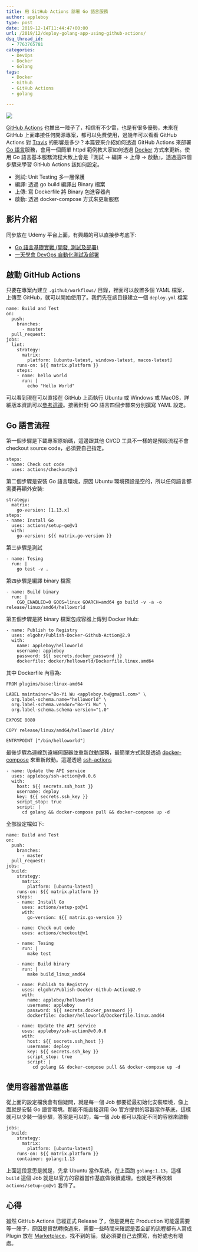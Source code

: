 ```yaml
---
title: 用 GitHub Actions 部署 Go 語言服務
author: appleboy
type: post
date: 2019-12-14T11:44:47+00:00
url: /2019/12/deploy-golang-app-using-github-actions/
dsq_thread_id:
  - 7763765781
categories:
  - DevOps
  - Docker
  - Golang
tags:
  - Docker
  - Github
  - GitHub Actions
  - golang

---
```

![][1]

[GitHub Actions][2] 也推出一陣子了，相信有不少雷，也是有很多優勢，未來在 GitHub 上面串接任何開源專案，都可以免費使用，過幾年可以看看 GitHub Actions 對 [Travis][3] 的影響是多少？本篇要來介紹如何透過 GitHub Actions 來部署 [Go 語言][4]服務，會用一個簡單 httpd 範例教大家如何透過 [Docker][5] 方式來更新。使用 Go 語言基本服務流程大致上會是『測試 -> 編譯 -> 上傳 -> 啟動』，透過這四個步驟來學習 GitHub Actions 該如何設定。

  * 測試: Unit Testing 多一層保護
  * 編譯: 透過 go build 編譯出 Binary 檔案
  * 上傳: 寫 Dockerfile 將 Binary 包進容器內
  * 啟動: 透過 docker-compose 方式來更新服務

<!--more-->

## 影片介紹

同步放在 Udemy 平台上面，有興趣的可以直接參考底下:

  * [Go 語言基礎實戰 (開發, 測試及部署)][6]
  * [一天學會 DevOps 自動化測試及部署][7]

## 啟動 GitHub Actions

只要在專案內建立 `.github/workflows/` 目錄，裡面可以放置多個 YAML 檔案，上傳至 GitHub，就可以開始使用了。我們先在該目錄建立一個 `deploy.yml` 檔案

<pre><code class="language-yaml">name: Build and Test
on:
  push:
    branches:
      - master
  pull_request:
jobs:
  lint:
    strategy:
      matrix:
        platform: [ubuntu-latest, windows-latest, macos-latest]
    runs-on: ${{ matrix.platform }}
    steps:
    - name: hello world
      run: |
        echo "Hello World"</code></pre>

可以看到現在可以直接在 GitHub 上面執行 Ubuntu 或 Windows 或 MacOS，詳細版本資訊可以[參考這邊][8]。接著針對 GO 語言四個步驟來分別撰寫 YAML 設定。

## Go 語言流程

第一個步驟是下載專案原始碼，這邊跟其他 CI/CD 工具不一樣的是預設流程不會 checkout source code，必須要自己指定。

<pre><code class="language-yaml">steps:
- name: Check out code
  uses: actions/checkout@v1</code></pre>

第二個步驟是安裝 Go 語言環境，原因 Ubuntu 環境預設是空的，所以任何語言都需要再額外安裝:

<pre><code class="language-yaml">strategy:
  matrix:
    go-version: [1.13.x]
steps:
- name: Install Go
  uses: actions/setup-go@v1
  with:
    go-version: ${{ matrix.go-version }}</code></pre>

第三步驟是測試

<pre><code class="language-yaml">- name: Tesing
  run: |
    go test -v .</code></pre>

第四步驟是編譯 binary 檔案

<pre><code class="language-yaml">- name: Build binary
  run: |
    CGO_ENABLED=0 GOOS=linux GOARCH=amd64 go build -v -a -o release/linux/amd64/helloworld</code></pre>

第五個步驟是將 binary 檔案包成容器上傳到 Docker Hub:

<pre><code class="language-yaml">- name: Publish to Registry
  uses: elgohr/Publish-Docker-Github-Action@2.9
  with:
    name: appleboy/helloworld
    username: appleboy
    password: ${{ secrets.docker_password }}
    dockerfile: docker/helloworld/Dockerfile.linux.amd64</code></pre>

其中 Dockerfile 內容為:

<pre><code class="language-dockerfile">FROM plugins/base:linux-amd64

LABEL maintainer="Bo-Yi Wu &lt;appleboy.tw@gmail.com&gt;" \
  org.label-schema.name="helloworld" \
  org.label-schema.vendor="Bo-Yi Wu" \
  org.label-schema.schema-version="1.0"

EXPOSE 8080

COPY release/linux/amd64/helloworld /bin/

ENTRYPOINT ["/bin/helloworld"]</code></pre>

最後步驟為連線到遠端伺服器並重新啟動服務，最簡單方式就是透過 [docker-compose][9] 來重新啟動。這邊透過 [ssh-actions][10] 

<pre><code class="language-yaml">- name: Update the API service
  uses: appleboy/ssh-action@v0.0.6
  with:
    host: ${{ secrets.ssh_host }}
    username: deploy
    key: ${{ secrets.ssh_key }}
    script_stop: true
    script: |
      cd golang && docker-compose pull && docker-compose up -d</code></pre>

全部設定檔如下:

<pre><code class="language-yaml">name: Build and Test
on:
  push:
    branches:
      - master
  pull_request:
jobs:
  build:
    strategy:
      matrix:
        platform: [ubuntu-latest]
    runs-on: ${{ matrix.platform }}
    steps:
    - name: Install Go
      uses: actions/setup-go@v1
      with:
        go-version: ${{ matrix.go-version }}

    - name: Check out code
      uses: actions/checkout@v1

    - name: Tesing
      run: |
        make test

    - name: Build binary
      run: |
        make build_linux_amd64

    - name: Publish to Registry
      uses: elgohr/Publish-Docker-Github-Action@2.9
      with:
        name: appleboy/helloworld
        username: appleboy
        password: ${{ secrets.docker_password }}
        dockerfile: docker/helloworld/Dockerfile.linux.amd64

    - name: Update the API service
      uses: appleboy/ssh-action@v0.0.6
      with:
        host: ${{ secrets.ssh_host }}
        username: deploy
        key: ${{ secrets.ssh_key }}
        script_stop: true
        script: |
          cd golang && docker-compose pull && docker-compose up -d</code></pre>

## 使用容器當做基底

從上面的設定檔我會有個疑問，就是每一個 Job 都要從最初始化安裝環境，像上面就是安裝 Go 語言環境。那能不能直接選用 Go 官方提供的容器當作基底，這樣就可以少裝一個步驟，答案是可以的，每一個 Job 都可以指定不同的容器來啟動

<pre><code class="language-yaml">jobs:
  build:
    strategy:
      matrix:
        platform: [ubuntu-latest]
    runs-on: ${{ matrix.platform }}
    container: golang:1.13</code></pre>

上面這段意思是就是，先拿 Ubuntu 當作系統，在上面跑 `golang:1.13`，這樣 `build` 這個 Job 就是以官方的容器當作基底做後續處理。也就是不再依賴 `actions/setup-go@v1` 套件了。

## 心得

雖然 GitHub Actions 已經正式 Release 了，但是要用在 Production 可能還需要等一陣子，原因是貿然轉換過來，需要一些時間來確認是否全部的流程都有人寫成 Plugin 放在 [Marketplace][11]，找不到的話，就必須要自己去撰寫，有好處也有壞處。

 [1]: https://lh3.googleusercontent.com/NI2lnMOEhkrZJ-x_bmre_RoQxLnzYcpPXVB_p6eBMmPQ73yDgoftVmUHvk0P86Tt2MM_Q23IHNu7qq7j99RXzTEzG95BU1u1vdpell9krVGHlUmW3Ng7J7egj1LHugWHcHoezCty9o0=w1920-h1080
 [2]: https://github.com/features/actions
 [3]: https://travis-ci.org/
 [4]: https://golang.org
 [5]: https://docker.com
 [6]: https://www.udemy.com/course/golang-fight/?couponCode=20191202
 [7]: https://www.udemy.com/course/devops-oneday/?couponCode=20191202
 [8]: https://help.github.com/en/actions/automating-your-workflow-with-github-actions/workflow-syntax-for-github-actions#jobsjob_idruns-on
 [9]: https://docs.docker.com/compose/
 [10]: https://github.com/appleboy/ssh-action
 [11]: https://github.com/marketplace?type=actions
